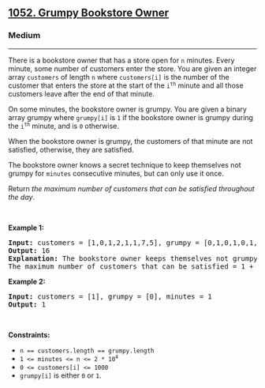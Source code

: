 <h2><a href="https://leetcode.com/problems/grumpy-bookstore-owner/">1052. Grumpy Bookstore Owner</a></h2><h3>Medium</h3><hr><div style="user-select: auto;"><p style="user-select: auto;">There is a bookstore owner that has a store open for <code style="user-select: auto;">n</code> minutes. Every minute, some number of customers enter the store. You are given an integer array <code style="user-select: auto;">customers</code> of length <code style="user-select: auto;">n</code> where <code style="user-select: auto;">customers[i]</code> is the number of the customer that enters the store at the start of the <code style="user-select: auto;">i<sup style="user-select: auto;">th</sup></code> minute and all those customers leave after the end of that minute.</p>

<p style="user-select: auto;">On some minutes, the bookstore owner is grumpy. You are given a binary array grumpy where <code style="user-select: auto;">grumpy[i]</code> is <code style="user-select: auto;">1</code> if the bookstore owner is grumpy during the <code style="user-select: auto;">i<sup style="user-select: auto;">th</sup></code> minute, and is <code style="user-select: auto;">0</code> otherwise.</p>

<p style="user-select: auto;">When the bookstore owner is grumpy, the customers of that minute are not satisfied, otherwise, they are satisfied.</p>

<p style="user-select: auto;">The bookstore owner knows a secret technique to keep themselves not grumpy for <code style="user-select: auto;">minutes</code> consecutive minutes, but can only use it once.</p>

<p style="user-select: auto;">Return <em style="user-select: auto;">the maximum number of customers that can be satisfied throughout the day</em>.</p>

<p style="user-select: auto;">&nbsp;</p>
<p style="user-select: auto;"><strong style="user-select: auto;">Example 1:</strong></p>

<pre style="user-select: auto;"><strong style="user-select: auto;">Input:</strong> customers = [1,0,1,2,1,1,7,5], grumpy = [0,1,0,1,0,1,0,1], minutes = 3
<strong style="user-select: auto;">Output:</strong> 16
<strong style="user-select: auto;">Explanation:</strong> The bookstore owner keeps themselves not grumpy for the last 3 minutes. 
The maximum number of customers that can be satisfied = 1 + 1 + 1 + 1 + 7 + 5 = 16.
</pre>

<p style="user-select: auto;"><strong style="user-select: auto;">Example 2:</strong></p>

<pre style="user-select: auto;"><strong style="user-select: auto;">Input:</strong> customers = [1], grumpy = [0], minutes = 1
<strong style="user-select: auto;">Output:</strong> 1
</pre>

<p style="user-select: auto;">&nbsp;</p>
<p style="user-select: auto;"><strong style="user-select: auto;">Constraints:</strong></p>

<ul style="user-select: auto;">
	<li style="user-select: auto;"><code style="user-select: auto;">n == customers.length == grumpy.length</code></li>
	<li style="user-select: auto;"><code style="user-select: auto;">1 &lt;= minutes &lt;= n &lt;= 2 * 10<sup style="user-select: auto;">4</sup></code></li>
	<li style="user-select: auto;"><code style="user-select: auto;">0 &lt;= customers[i] &lt;= 1000</code></li>
	<li style="user-select: auto;"><code style="user-select: auto;">grumpy[i]</code> is either <code style="user-select: auto;">0</code> or <code style="user-select: auto;">1</code>.</li>
</ul>
</div>